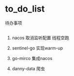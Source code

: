 # to_do_list
待办事项

##
1. nacos 取消监听配置 线程空跑

2. sentinel-go 实现warm-up

3. go-mirco 集成nacos

4. danny-data 爬虫
